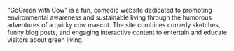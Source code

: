"GoGreen with Cow" is a fun, comedic website dedicated to promoting environmental awareness and sustainable living through the humorous adventures of a quirky cow mascot. The site combines comedy sketches, funny blog posts, and engaging interactive content to entertain and educate visitors about green living.
